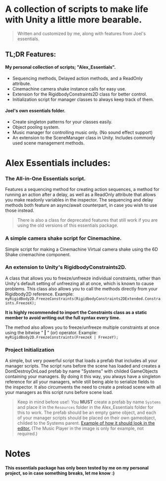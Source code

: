 # A collection of scripts to make life with Unity a little more bearable.
> Written and customized by me, along with features from Joel's essentials.

## TL;DR Features:
#### My personal collection of scripts; "Alex_Essentials".
- Sequencing methods, Delayed action methods, and a ReadOnly attribute.
- Cinemachine camera shake instance calls for easy use.
- Extension for the RigidbodyConstraints2D class for better control.
- Initialization script for manager classes to always keep track of them.

#### Joel's own essentials folder.
- Create singleton patterns for your classes easily.
- Object pooling system.
- Music manager for controlling music only. (No sound effect support)
- An extension to the SceneManager class in Unity. Includes commonly used scene management methods.

# Alex Essentials includes:

### The All-in-One Essentials script. 
Features a sequencing method for creating action sequences, a method for running an action after a delay, as well as a ReadOnly attribute that allows you make readonly variables in the inspector. The sequencing and delay methods both feature an async/await counterpart, in case you wish to use those instead. 
> There is also a class for deprecated features that still work if you are using the old versions of this essentials package.

### A simple camera shake script for Cinemachine.
Simple script for making a Cinemachine Virtual camera shake using the 6D Shake cinemachine component.

### An extension to Unity's RigidbodyConstraints2D.
A class that allows you to freeze/unfreeze individual constraints, rather than Unity's default setting of unfreezing all at once, which is known to cause problems. This class also allows you to call the methods directly from your Rigidbody2D reference.
Example: `myRigidBody2D.FreezeConstraints(RigidbodyConstraints2DExtended.Constraints.FreezeX);`

**It is highly recommended to import the Constraints class as a static member to avoid writing out the full syntax every time.**

The method also allows you to freeze/unfreeze multiple constraints at once using the bitwise " **|** " (or) operator.
Example: `myRigidBody2D.FreezeConstraints(FreezeX | FreezeY);`

### Project Initialization
A simple, but very powerful script that loads a prefab that includes all your manager scripts. The script runs before the scene has loaded and creates a DontDestroyOnLoad prefab by name "Systems" with childed GameObjects containing your managers. By doing it this way, you always have a singleton reference for all your managers, while still being able to serialize fields to the inspector. It also circumvents the need to create a preload scene with all your managers as this script runs before scene load.
> Keep in mind before use!: You **MUST** create a prefab by name `Systems` and place it in the `Resources` folder in the Alex_Essentials folder for this to work. The prefab should be an empty game object, and each of your manager scripts should be placed on their own gameobject, childed to the Systems parent. 
[Example of how it should look in the editor.](https://gyazo.com/439639ce3e9e79f4e8f4baad023df8cd) (The Music Player in the image is only for example, not required.)

# Notes
#### This essentials package has only been tested by me on my personal project, so in case something breaks, let me know :)

